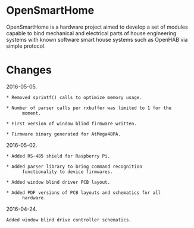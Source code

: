 # OpenSmartHome

OpenSmartHome is a hardware project aimed to develop a set of modules
capable to bind mechanical and electrical parts of house engineering
systems with known software smart house systems such as OpenHAB via
simple protocol.

# Changes

2016-05-05.

	* Removed sprintf() calls to optimize memory usage.

	* Number of parser calls per rxbuffer was limited to 1 for the
          moment.

	* First version of window blind firmware written.

	* Firmware binary generated for AtMega48PA.

2016-05-02.

	* Added RS-485 shield for Raspberry Pi.

	* Added parser library to bring command recognition
          functionality to device firmwares.

	* Added window blind driver PCB layout.

	* Added PDF versions of PCB layouts and schematics for all
          hardware.

2016-04-24.

	Added window blind drive controller schematics.

